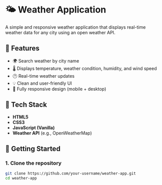# 🌤️ Weather Application

A simple and responsive weather application that displays real-time weather data for any city using an open weather API.

## 📱 Features

- 🌍 Search weather by city name  
- 🌡️ Displays temperature, weather condition, humidity, and wind speed  
- 🕐 Real-time weather updates  
- 💡 Clean and user-friendly UI  
- 📱 Fully responsive design (mobile + desktop)

## 🔧 Tech Stack

- **HTML5**  
- **CSS3**  
- **JavaScript (Vanilla)**  
- **Weather API** (e.g., OpenWeatherMap)

## 🚀 Getting Started

### 1. Clone the repository
```bash
git clone https://github.com/your-username/weather-app.git
cd weather-app
